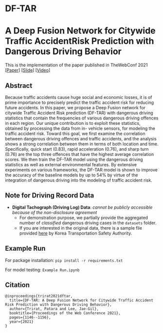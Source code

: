 # DF-TAR
# A Deep Fusion Network for Citywide Traffic AccidentRisk Prediction with Dangerous Driving Behavior

This is the implementation of the paper published in TheWebConf 2021 [[Paper](https://dl.acm.org/doi/10.1145/3442381.3450003)] [[Slide](https://docs.google.com/presentation/d/1UD-e4H6eAsabZ4UBe31kajLMJ2oYdPloXOC-072oUXU/edit?usp=sharing)] [[Video](https://www.youtube.com/watch?v=XARHYVIvYPo)]

## Abstract
Because traffic accidents cause huge social and economic losses, it is of prime importance to precisely predict the traffic accident risk for reducing future accidents. In this paper, we propose a Deep Fusion network for citywide Traffic Accident Risk prediction (DF-TAR) with dangerous driving statistics that contain the frequencies of various dangerous driving offences in each region. Our unique contribution is to exploit these statistics, obtained by processing the data from in- vehicle sensors, for modeling the traffic accident risk. Toward this goal, we first examine the correlation between dangerous driving offences and traffic accidents, and the analysis shows a strong correlation between them in terms of both location and time. Specifically, quick start (0.83), rapid acceleration (0.76), and sharp turn (0.76) are the top three offences that have the highest average correlation scores. We then train the DF-TAR model using the dangerous driving statistics as well as external environmental features. By extensive experiments on various frameworks, the DF-TAR model is shown to improve the accuracy of the baseline models by up to 54% by virtue of the integration of dangerous driving into the modeling of traffic accident risk.


## Note for Driving Record Data
- **Digital Tachograph (Driving Log) Data**: _cannot be publicly accessible because of the non-disclosure agreement_ 
  - For demonstration purpose, we partially provide the aggregated number of _classified_ dangerous driving cases in the `datasets` folder. 
  - If you are interested in the original data, there is a sample file provided [here](https://www.data.go.kr/en/data/15050068/fileData.do) by Korea Transportation Safety Authority.

## Example Run
For package installation: `pip install -r requirements.txt` 

For model testing: `Example Run.ipynb`

## Citation
```
@inproceedings{trirat2021dftar,
  title={DF-TAR: A Deep Fusion Network for Citywide Traffic Accident Risk Prediction with Dangerous Driving Behavior},
  author={Trirat, Patara and Lee, Jae-Gil},
  booktitle={Proceedings of the Web Conference 2021},
  pages={1146--1156},
  year={2021}
}
```
